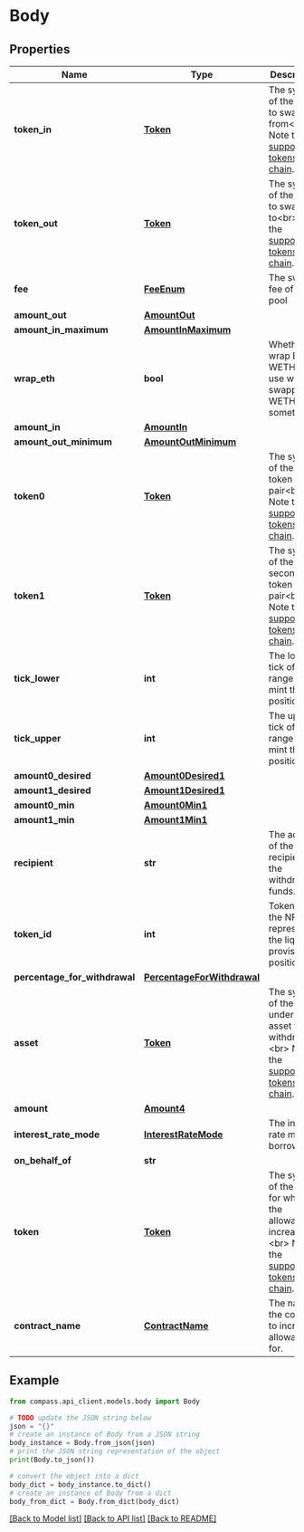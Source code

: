 # Body


## Properties

Name | Type | Description | Notes
------------ | ------------- | ------------- | -------------
**token_in** | [**Token**](Token.md) | The symbol of the token to swap from&lt;br&gt; Note the [supported tokens per chain](/#/#token-table).&lt;br&gt; | 
**token_out** | [**Token**](Token.md) | The symbol of the token to swap to&lt;br&gt; Note the [supported tokens per chain](/#/#token-table).&lt;br&gt; | 
**fee** | [**FeeEnum**](FeeEnum.md) | The swap fee of the pool | 
**amount_out** | [**AmountOut**](AmountOut.md) |  | 
**amount_in_maximum** | [**AmountInMaximum**](AmountInMaximum.md) |  | 
**wrap_eth** | **bool** | Whether to wrap ETH to WETH, only use when swapping WETH into something | [optional] [default to False]
**amount_in** | [**AmountIn**](AmountIn.md) |  | 
**amount_out_minimum** | [**AmountOutMinimum**](AmountOutMinimum.md) |  | [optional] 
**token0** | [**Token**](Token.md) | The symbol of the first token in the pair&lt;br&gt; Note the [supported tokens per chain](/#/#token-table).&lt;br&gt; | 
**token1** | [**Token**](Token.md) | The symbol of the second token in the pair&lt;br&gt; Note the [supported tokens per chain](/#/#token-table).&lt;br&gt; | 
**tick_lower** | **int** | The lower tick of the range to mint the position in | 
**tick_upper** | **int** | The upper tick of the range to mint the position in | 
**amount0_desired** | [**Amount0Desired1**](Amount0Desired1.md) |  | 
**amount1_desired** | [**Amount1Desired1**](Amount1Desired1.md) |  | 
**amount0_min** | [**Amount0Min1**](Amount0Min1.md) |  | 
**amount1_min** | [**Amount1Min1**](Amount1Min1.md) |  | 
**recipient** | **str** | The address of the recipient of the withdrawn funds. | 
**token_id** | **int** | Token ID of the NFT representing the liquidity provisioned position. | 
**percentage_for_withdrawal** | [**PercentageForWithdrawal**](PercentageForWithdrawal.md) |  | 
**asset** | [**Token**](Token.md) | The symbol of the underlying asset to withdraw.&lt;br&gt; Note the [supported tokens per chain](/#/#token-table).&lt;br&gt; | 
**amount** | [**Amount4**](Amount4.md) |  | 
**interest_rate_mode** | [**InterestRateMode**](InterestRateMode.md) | The interest rate mode to borrow | 
**on_behalf_of** | **str** |  | [optional] 
**token** | [**Token**](Token.md) | The symbol of the token for which the allowance is increased.&lt;br&gt; Note the [supported tokens per chain](/#/#token-table).&lt;br&gt; | 
**contract_name** | [**ContractName**](ContractName.md) | The name of the contract to increase allowance for. | 

## Example

```python
from compass.api_client.models.body import Body

# TODO update the JSON string below
json = "{}"
# create an instance of Body from a JSON string
body_instance = Body.from_json(json)
# print the JSON string representation of the object
print(Body.to_json())

# convert the object into a dict
body_dict = body_instance.to_dict()
# create an instance of Body from a dict
body_from_dict = Body.from_dict(body_dict)
```
[[Back to Model list]](../README.md#documentation-for-models) [[Back to API list]](../README.md#documentation-for-api-endpoints) [[Back to README]](../README.md)


